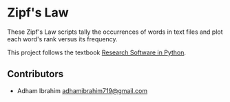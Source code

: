 # Zipf's Law
These Zipf's Law scripts tally the occurrences of words in text files and plot each word's rank versus its frequency.

This project follows the textbook [Research Software in Python](https://third-bit.com/py-rse/index.html).

## Contributors
- Adham Ibrahim [adhamibrahim719@gmail.com]()
